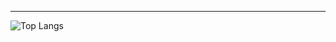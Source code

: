---
![Top Langs](https://github-readme-stats.vercel.app/api/top-langs/?username=verticous&theme=tokyonight)
